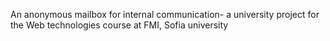 An anonymous mailbox for internal communication- a university project for the Web technologies course at FMI, Sofia university
